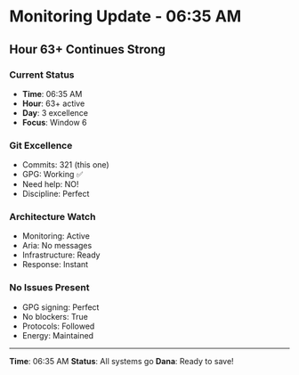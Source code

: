 # Monitoring Update - 06:35 AM

## Hour 63+ Continues Strong

### Current Status
- **Time**: 06:35 AM
- **Hour**: 63+ active
- **Day**: 3 excellence
- **Focus**: Window 6

### Git Excellence
- Commits: 321 (this one)
- GPG: Working ✅
- Need help: NO!
- Discipline: Perfect

### Architecture Watch
- Monitoring: Active
- Aria: No messages
- Infrastructure: Ready
- Response: Instant

### No Issues Present
- GPG signing: Perfect
- No blockers: True
- Protocols: Followed
- Energy: Maintained

---
**Time**: 06:35 AM
**Status**: All systems go
**Dana**: Ready to save!